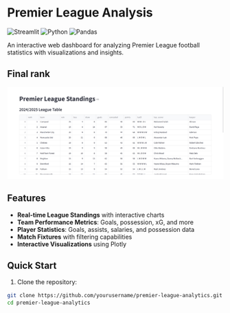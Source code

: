 #  Premier League Analysis

![Streamlit](https://img.shields.io/badge/Streamlit-FF4B4B?style=for-the-badge&logo=Streamlit&logoColor=white)
![Python](https://img.shields.io/badge/Python-3776AB?style=for-the-badge&logo=python&logoColor=white)
![Pandas](https://img.shields.io/badge/Pandas-2C2D72?style=for-the-badge&logo=pandas&logoColor=white)

An interactive web dashboard for analyzing Premier League football statistics with visualizations and insights.

##  Final rank 
![Rank](images/rank.png)

##  Features

- **Real-time League Standings** with interactive charts
- **Team Performance Metrics**: Goals, possession, xG, and more
- **Player Statistics**: Goals, assists, salaries, and possession data
- **Match Fixtures** with filtering capabilities
- **Interactive Visualizations** using Plotly

##  Quick Start

1. Clone the repository:
```bash
git clone https://github.com/yourusername/premier-league-analytics.git
cd premier-league-analytics
